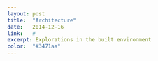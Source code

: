 ```yaml
---
layout: post
title:  "Architecture"
date:   2014-12-16
link:	#
excerpt: Explorations in the built environment
color:  "#3471aa"
---
```


